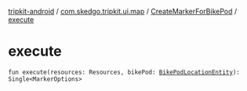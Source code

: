 [tripkit-android](../../index.md) / [com.skedgo.tripkit.ui.map](../index.md) / [CreateMarkerForBikePod](index.md) / [execute](./execute.md)

# execute

`fun execute(resources: Resources, bikePod: `[`BikePodLocationEntity`](../../com.skedgo.tripkit.data.database.locations.bikepods/-bike-pod-location-entity/index.md)`): Single<MarkerOptions>`